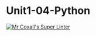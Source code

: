 # Unit1-04-Python
[![Mr Coxall's Super Linter](https://github.com/ICS3U-Programming-VanN/Unit1-04-Python/workflows/Mr%20Coxall's%20Super%20Linter/badge.svg)](https://github.com/ICS3U-Programming-VanN/Unit1-04-Python/actions/)